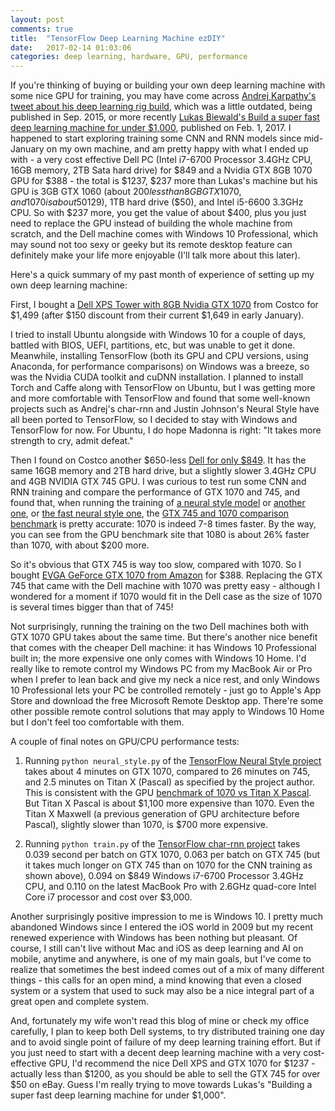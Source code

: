 ```yaml
---
layout: post
comments: true
title:  "TensorFlow Deep Learning Machine ezDIY"
date:   2017-02-14 01:03:06
categories: deep learning, hardware, GPU, performance
---
```


If you're thinking of buying or building your own deep learning machine with some nice GPU for training, you may have come across [Andrej Karpathy's tweet about his deep learning rig build](https://twitter.com/karpathy/status/648256662554341377?lang=en), which was a little outdated, being published in Sep. 2015, or more recently [Lukas Biewald's Build a super fast deep learning machine for under $1,000](https://www.oreilly.com/learning/build-a-super-fast-deep-learning-machine-for-under-1000), published on Feb. 1, 2017. I happened to start exploring training some CNN and RNN models since mid-January on my own machine, and am pretty happy with what I ended up with - a very cost effective Dell PC (Intel i7-6700 Processor 3.4GHz CPU, 16GB memory, 2TB Sata hard drive) for $849 and a Nvidia GTX 8GB 1070 GPU for $388 - the total is $1237, $237 more than Lukas's machine but his GPU is 3GB GTX 1060 (about $200 less than 8GB GTX 1070, and 1070 is about 50% faster than 1060), 8GB memory ($129), 1TB hard drive ($50), and Intel i5-6600 3.3GHz CPU. So with $237 more, you get the value of about $400, plus you just need to replace the GPU instead of building the whole machine from scratch, and the Dell machine comes with Windows 10 Professional, which may sound not too sexy or geeky but its remote desktop feature can definitely make your life more enjoyable (I'll talk more about this later).

Here's a quick summary of my past month of experience of setting up my own deep learning machine:

First, I bought a [Dell XPS Tower with 8GB Nvidia GTX 1070](https://www.costco.com/Dell-XPS-Tower-Special-Edition---Intel-Core-i7---8GB-NVIDIA-Graphics.product.100307806.html) from Costco for $1,499 (after $150 discount from their current $1,649 in early January).

I tried to install Ubuntu alongside with Windows 10 for a couple of days, battled with BIOS, UEFI, partitions, etc, but was unable to get it done. Meanwhile, installing TensorFlow (both its GPU and CPU versions, using Anaconda, for performance comparisons) on Windows was a breeze, so was the Nvidia CUDA toolkit and cuDNN installation. I planned to install Torch and Caffe along with TensorFlow on Ubuntu, but I was getting more and more comfortable with TensorFlow and found that some well-known projects such as Andrej's char-rnn and Justin Johnson's Neural Style have all been ported to TensorFlow, so I decided to stay with Windows and TensorFlow for now. For Ubuntu, I do hope Madonna is right: "It takes more strength to cry, admit defeat."

Then I found on Costco another $650-less [Dell for only $849](https://www.costco.com/Dell-XPS-8900-Desktop---Intel-Core-i7---4GB-NVIDIA-Graphics.product.100293015.html). It has the same 16GB memory and 2TB hard drive, but a slightly slower 3.4GHz CPU and 4GB NVIDIA GTX 745 GPU. I was curious to test run some CNN and RNN training and compare the performance of GTX 1070 and 745, and found that, when running the training of [a neural style model](https://github.com/anishathalye/neural-style) or [another one](https://github.com/log0/neural-style-painting), or [the fast neural style one](https://github.com/lengstrom/fast-style-transfer), the [GTX 745 and 1070 comparison benchmark](http://gpu.userbenchmark.com/Compare/Nvidia-GTX-745-OEM-vs-Nvidia-GTX-1070/2638vs3609) is pretty accurate: 1070 is indeed 7-8 times faster. By the way, you can see from the GPU benchmark site that 1080 is about 26% faster than 1070, with about $200 more.

So it's obvious that GTX 745 is way too slow, compared with 1070. So I bought [EVGA GeForce GTX 1070 from Amazon](https://www.amazon.com/gp/product/B01GX5YWAO/ref=oh_aui_detailpage_o00_s00?ie=UTF8&psc=1) for $388. Replacing the GTX 745 that came with the Dell machine with 1070 was pretty easy - although I wondered for a moment if 1070 would fit in the Dell case as the size of 1070 is several times bigger than that of 745!

Not surprisingly, running the training on the two Dell machines both with GTX 1070 GPU takes about the same time. But there's another nice benefit that comes with the cheaper Dell machine: it has Windows 10 Professional built in; the more expensive one only comes with Windows 10 Home. I'd really like to remote control my Windows PC from my MacBook Air or Pro when I prefer to lean back and give my neck a nice rest, and only Windows 10 Professional lets your PC be controlled remotely - just go to Apple's App Store and download the free Microsoft Remote Desktop app. There're some other possible remote control solutions that may apply to Windows 10 Home but I don't feel too comfortable with them.

A couple of final notes on GPU/CPU performance tests:

1. Running `python neural_style.py` of the [TensorFlow Neural Style project](https://github.com/anishathalye/neural-style) takes about 4 minutes on GTX 1070, compared to 26 minutes on 745, and 2.5 minutes on Titan X (Pascal) as specified by the project author. This is consistent with the GPU [benchmark of 1070 vs Titan X Pascal](http://gpu.userbenchmark.com/Compare/Nvidia-Titan-X-Pascal-vs-Nvidia-GTX-1070/m158352vs3609). But Titan X Pascal is about $1,100 more expensive than 1070. Even the Titan X Maxwell (a previous generation of GPU architecture before Pascal), slightly slower than 1070, is $700 more expensive.

2. Running `python train.py` of the [TensorFlow char-rnn project](https://github.com/sherjilozair/char-rnn-tensorflow) takes 0.039 second per batch on GTX 1070, 0.063 per batch on GTX 745 (but it takes much longer on GTX 745 than on 1070 for the CNN training as shown above), 0.094 on $849 Windows i7-6700 Processor 3.4GHz CPU, and 0.110 on the latest MacBook Pro with 2.6GHz quad-core Intel Core i7 processor and cost over $3,000.

Another surprisingly positive impression to me is Windows 10. I pretty much abandoned Windows since I entered the iOS world in 2009 but my recent renewed experience with Windows has been nothing but pleasant. Of course, I still can't live without Mac and iOS as deep learning and AI on mobile, anytime and anywhere, is one of my main goals, but I've come to realize that sometimes the best indeed comes out of a mix of many different things - this calls for an open mind, a mind knowing that even a closed system or a system that used to suck may also be a nice integral part of a great open and complete system.

And, fortunately my wife won't read this blog of mine or check my office carefully, I plan to keep both Dell systems, to try distributed training one day and to avoid single point of failure of my deep learning training effort. But if you just need to start with a decent deep learning machine with a very cost-effective GPU, I'd recommend the nice Dell XPS and GTX 1070 for $1237 - actually less than $1200, as you should be able to sell the GTX 745 for over $50 on eBay. Guess I'm really trying to move towards Lukas's "Building a super fast deep learning machine for under $1,000".
